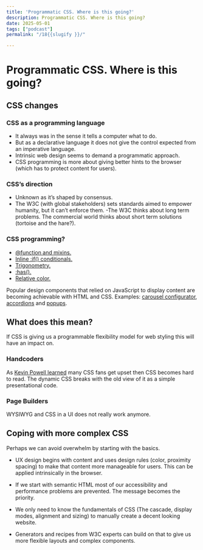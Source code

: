 ```yaml
---
title: 'Programmatic CSS. Where is this going?'
description: Programmatic CSS. Where is this going?
date: 2025-05-01
tags: ["podcast"]
permalink: "/18{{slugify }}/"

---
```


 # Programmatic CSS. Where is this going?

## CSS changes
### CSS as a  programming  language

- It always was in the sense it tells a computer what to do.
- But as a declarative language it does not give the control expected from an imperative language.
- Intrinsic web design seems to demand a programmatic approach.
- CSS programming is more about giving better hints to the browser (which has to protect content for users).

### CSS’s direction
- Unknown as it’s shaped by consensus. 
- The W3C (with global stakeholders) sets standards aimed to empower humanity, but it can’t enforce them.
-The W3C thinks about long term problems. The commercial world thinks about short term solutions (tortoise and the hare?).

### CSS programming?

- [ @function and mixins.]( https://css.oddbird.net/sasslike/mixins-functions/)
- [Inline :if() conditionals.](https://css-tricks.com/if-css-gets-inline-conditionals/)
- [Trigonometry.](https://developer.mozilla.org/en-US/docs/Web/CSS/:has)
- [:has().](https://developer.mozilla.org/en-US/docs/Web/CSS/:has)
- [Relative color.](https://developer.mozilla.org/en-US/docs/Web/CSS/CSS_colors/Relative_colors)


Popular design components that relied on JavaScript to display content are becoming achievable with HTML and CSS.  Examples:  [carousel configurator](https://chrome.dev/carousel-configurator/), [accordions](https://codepen.io/SaraSoueidan/pen/bGPjBQe/f5761a4ef1339f38668ca7098d0bda26)  and [popups](https://codepen.io/web-dot-dev/pen/jOeKzpb).

## What does this mean?

If CSS is giving us a programmable flexibility model for web styling this will have an impact on.

### Handcoders

As [Kevin Powell learned](https://www.youtube.com/watch?v=k_3pRxdv-cI) many CSS fans get upset then CSS becomes hard to read. The dynamic CSS breaks with the old view of it as  a simple presentational code.

### Page Builders

WYSIWYG and CSS in a UI does not really work anymore.


## Coping with more complex CSS

Perhaps we can avoid overwhelm by starting with the basics.

- UX design begins with content and uses design rules (color, proximity spacing) to make that content more manageable for users. This can be applied intrinsically in the browser.

- If we start with semantic HTML most of our accessibility and performance problems are prevented. The message becomes the priority.

- We only need to know the fundamentals of CSS (The cascade, display modes, alignment and sizing) to manually create a decent looking website.

- Generators and recipes from W3C experts can build on that to give us  more flexible layouts and complex components.